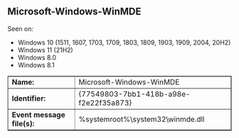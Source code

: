 ## Microsoft-Windows-WinMDE

Seen on:
* Windows 10 (1511, 1607, 1703, 1709, 1803, 1809, 1903, 1909, 2004, 20H2)
* Windows 11 (21H2)
* Windows 8.0
* Windows 8.1

<table border="1" class="docutils">
  <tbody>
    <tr>
      <td><b>Name:</b></td>
      <td>Microsoft-Windows-WinMDE</td>
    </tr>
    <tr>
      <td><b>Identifier:</b></td>
      <td>{77549803-7bb1-418b-a98e-f2e22f35a873}</td>
    </tr>
    <tr>
      <td><b>Event message file(s):</b></td>
      <td>%systemroot%\system32\winmde.dll</td>
    </tr>
  </tbody>
</table>

&nbsp;

